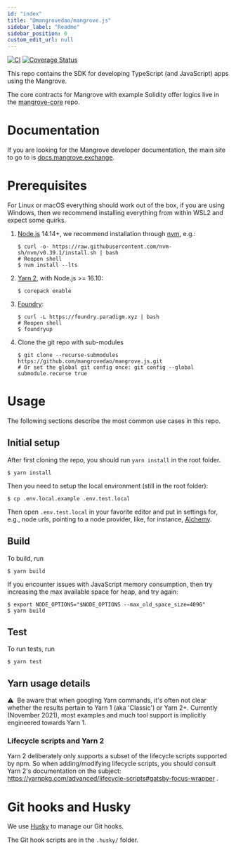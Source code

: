 ```yaml
---
id: "index"
title: "@mangrovedao/mangrove.js"
sidebar_label: "Readme"
sidebar_position: 0
custom_edit_url: null
---
```


[![CI](https://github.com/mangrovedao/mangrove.js/actions/workflows/node.js.yml/badge.svg)](https://github.com/mangrovedao/mangrove.js/actions/workflows/node.js.yml) [![Coverage Status](https://coveralls.io/repos/github/mangrovedao/mangrove.js/badge.svg)](https://coveralls.io/github/mangrovedao/mangrove.js)

This repo contains the SDK for developing TypeScript (and JavaScript) apps using the Mangrove.

The core contracts for Mangrove with example Solidity offer logics live in the [mangrove-core](https://github.com/mangrovedao/mangrove-core) repo.

# Documentation

If you are looking for the Mangrove developer documentation, the main site to go to is [docs.mangrove.exchange](https://docs.mangrove.exchange).

# Prerequisites

For Linux or macOS everything should work out of the box, if you are using Windows, then we recommend installing everything from within WSL2 and expect some quirks.

1. [Node.js](https://nodejs.org/en/) 14.14+, we recommend installation through [nvm](https://github.com/nvm-sh/nvm#installing-and-updating), e.g.:

   ```shell
   $ curl -o- https://raw.githubusercontent.com/nvm-sh/nvm/v0.39.1/install.sh | bash
   # Reopen shell
   $ nvm install --lts
   ```

2. [Yarn 2](https://yarnpkg.com/getting-started/install), with Node.js >= 16.10:

   ```shell
   $ corepack enable
   ```

3. [Foundry](https://book.getfoundry.sh/getting-started/installation.html):

   ```shell
   $ curl -L https://foundry.paradigm.xyz | bash
   # Reopen shell
   $ foundryup
   ```

4. Clone the git repo with sub-modules

   ```shell
   $ git clone --recurse-submodules https://github.com/mangrovedao/mangrove.js.git
   # Or set the global git config once: git config --global submodule.recurse true
   ```

# Usage

The following sections describe the most common use cases in this repo.

## Initial setup

After first cloning the repo, you should run `yarn install` in the root folder.

```shell
$ yarn install
```

Then you need to setup the local environment (still in the root folder):

```shell
$ cp .env.local.example .env.test.local
```

Then open `.env.test.local` in your favorite editor and put in settings for, e.g., node urls, pointing to a node provider, like, for instance, [Alchemy](https://www.alchemy.com/).

## Build

To build, run

```shell
$ yarn build
```

If you encounter issues with JavaScript memory consumption, then try increasing the max available space for heap, and try again:

```shell
$ export NODE_OPTIONS="$NODE_OPTIONS --max_old_space_size=4096"
$ yarn build
```

## Test

To run tests, run

```shell
$ yarn test
```

## Yarn usage details

⚠️&nbsp; Be aware that when googling Yarn commands, it's often not clear whether the results pertain to Yarn 1 (aka 'Classic') or Yarn 2+. Currently (November 2021), most examples and much tool support is implicitly engineered towards Yarn 1.

### Lifecycle scripts and Yarn 2

Yarn 2 deliberately only supports a subset of the lifecycle scripts supported by npm. So when adding/modifying lifecycle scripts, you should consult Yarn 2's documentation on the subject: https://yarnpkg.com/advanced/lifecycle-scripts#gatsby-focus-wrapper .

# Git hooks and Husky

We use [Husky](https://typicode.github.io/husky/#/) to manage our Git hooks.

The Git hook scripts are in the `.husky/` folder.
